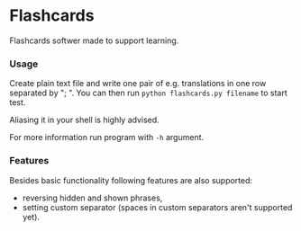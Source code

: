 # Flashcards
Flashcards softwer made to support learning.
### Usage
Create plain text file and write one pair of e.g. translations in one row separated by "; ".
You can then run `python flashcards.py filename` to start test.

Aliasing it in your shell is highly advised.

For more information run program with `-h` argument.
### Features
Besides basic functionality following features are also supported:
* reversing hidden and shown phrases,
* setting custom separator (spaces in custom separators aren't supported yet).
